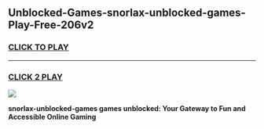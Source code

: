 
## Unblocked-Games-snorlax-unblocked-games-Play-Free-206v2
<h3>
<a href="https://premium76.site?title=snorlax-unblocked-games&ref=17A">CLICK TO PLAY</a></h3>
<hr>

<h3>
<a href="https://premium76.site?title=snorlax-unblocked-games&ref=17A">CLICK 2 PLAY</a>
  
</h3>

<a href="https://premium76.site?title=snorlax-unblocked-games&ref=17A"><img src="https://clearcache.store/games.png"></a>


**snorlax-unblocked-games games unblocked: Your Gateway to Fun and Accessible Online Gaming**
